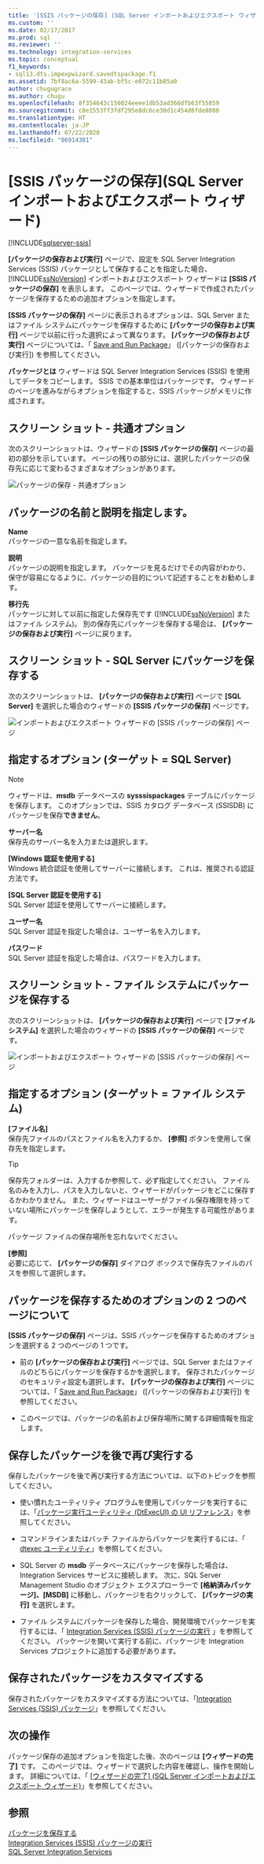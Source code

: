 ```yaml
---
title: '[SSIS パッケージの保存] (SQL Server インポートおよびエクスポート ウィザード) | Microsoft Docs'
ms.custom: ''
ms.date: 02/17/2017
ms.prod: sql
ms.reviewer: ''
ms.technology: integration-services
ms.topic: conceptual
f1_keywords:
- sql13.dts.impexpwizard.savedtspackage.f1
ms.assetid: 7bf8ac6a-5599-43ab-bf5c-e072c11b85a0
author: chugugrace
ms.author: chugu
ms.openlocfilehash: 8f354643c156024eeee1db53ad366dfb63f55859
ms.sourcegitcommit: c8e1553ff3fdf295e8dc6ce30d1c454d6fde8088
ms.translationtype: HT
ms.contentlocale: ja-JP
ms.lasthandoff: 07/22/2020
ms.locfileid: "86914381"
---
```

# <a name="save-ssis-package-sql-server-import-and-export-wizard"></a>[SSIS パッケージの保存]\(SQL Server インポートおよびエクスポート ウィザード)

[!INCLUDE[sqlserver-ssis](../../includes/applies-to-version/sqlserver-ssis.md)]


  **[パッケージの保存および実行]** ページで、設定を SQL Server Integration Services (SSIS) パッケージとして保存することを指定した場合、[!INCLUDE[ssNoVersion](../../includes/ssnoversion-md.md)] インポートおよびエクスポート ウィザードは **[SSIS パッケージの保存]** を表示します。 このページでは、ウィザードで作成されたパッケージを保存するための追加オプションを指定します。  

**[SSIS パッケージの保存]** ページに表示されるオプションは、SQL Server またはファイル システムにパッケージを保存するために **[パッケージの保存および実行]** ページで以前に行った選択によって異なります。 **[パッケージの保存および実行]** ページについては、「 [Save and Run Package](../../integration-services/import-export-data/save-and-run-package-sql-server-import-and-export-wizard.md)」 ([パッケージの保存および実行]) を参照してください。
 
**パッケージとは** ウィザードは SQL Server Integration Services (SSIS) を使用してデータをコピーします。 SSIS での基本単位はパッケージです。 ウィザードのページを進みながらオプションを指定すると、SSIS パッケージがメモリに作成されます。

## <a name="screen-shot---common-options"></a>スクリーン ショット - 共通オプション
次のスクリーンショットは、ウィザードの **[SSIS パッケージの保存]** ページの最初の部分を示しています。 ページの残りの部分には、選択したパッケージの保存先に応じて変わるさまざまなオプションがあります。

![パッケージの保存 - 共通オプション](../../integration-services/import-export-data/media/save-package-common-options.png)

## <a name="provide-a-name-and-description-for-the-package"></a>パッケージの名前と説明を指定します。  
 **Name**  
 パッケージの一意な名前を指定します。  
  
 **説明**  
 パッケージの説明を指定します。 パッケージを見るだけでその内容がわかり、保守が容易になるように、パッケージの目的について記述することをお勧めします。  
  
 **移行先**  
 パッケージに対して以前に指定した保存先です ([!INCLUDE[ssNoVersion](../../includes/ssnoversion-md.md)] またはファイル システム)。 別の保存先にパッケージを保存する場合は、 **[パッケージの保存および実行]** ページに戻ります。

## <a name="screen-shot---save-the-package-in-sql-server"></a>スクリーン ショット - SQL Server にパッケージを保存する

 次のスクリーンショットは、 **[パッケージの保存および実行]** ページで **[SQL Server]** を選択した場合のウィザードの **[SSIS パッケージの保存]** ページです。 
  
![インポートおよびエクスポート ウィザードの [SSIS パッケージの保存] ページ](../../integration-services/import-export-data/media/save-package2.png "インポートおよびエクスポート ウィザードの [SSIS パッケージの保存] ページ")  

## <a name="options-to-specify-target--sql-server"></a>指定するオプション (ターゲット = SQL Server) 

 > [!NOTE]
 > ウィザードは、**msdb** データベースの **sysssispackages** テーブルにパッケージを保存します。 このオプションでは、SSIS カタログ データベース (SSISDB) にパッケージを保存**できません**。  
 
 **サーバー名**  
 保存先のサーバー名を入力または選択します。  
   
 **[Windows 認証を使用する]**  
Windows 統合認証を使用してサーバーに接続します。 これは、推奨される認証方法です。  
  
 **[SQL Server 認証を使用する]**  
SQL Server 認証を使用してサーバーに接続します。  
  
 **ユーザー名**  
SQL Server 認証を指定した場合は、ユーザー名を入力します。  
  
 **パスワード**  
SQL Server 認証を指定した場合は、パスワードを入力します。  
    
## <a name="screen-shot---save-the-package-in-the-file-system"></a>スクリーン ショット - ファイル システムにパッケージを保存する
 
次のスクリーンショットは、 **[パッケージの保存および実行]** ページで **[ファイル システム]** を選択した場合のウィザードの **[SSIS パッケージの保存]** ページです。 
  
![インポートおよびエクスポート ウィザードの [SSIS パッケージの保存] ページ](../../integration-services/import-export-data/media/save-package1.png "インポートおよびエクスポート ウィザードの [SSIS パッケージの保存] ページ")  

## <a name="options-to-specify-target--file-system"></a>指定するオプション (ターゲット = ファイル システム)

 **[ファイル名]**  
 保存先ファイルのパスとファイル名を入力するか、 **[参照]** ボタンを使用して保存先を指定します。  
  
> [!TIP]
> 保存先フォルダーは、入力するか参照して、必ず指定してください。 ファイル名のみを入力し、パスを入力しないと、ウィザードがパッケージをどこに保存するかわかりません。 また、ウィザードはユーザーがファイル保存権限を持っていない場所にパッケージを保存しようとして、エラーが発生する可能性があります。  
>   
>  パッケージ ファイルの保存場所を忘れないでください。  
  
 **[参照]**  
 必要に応じて、 **[パッケージの保存]** ダイアログ ボックスで保存先ファイルのパスを参照して選択します。  

## <a name="about-the-two-pages-of-options-for-saving-the-package"></a>パッケージを保存するためのオプションの 2 つのページについて  
 **[SSIS パッケージの保存]** ページは、SSIS パッケージを保存するためのオプションを選択する 2 つのページの 1 つです。  
  
-   前の **[パッケージの保存および実行]** ページでは、SQL Server またはファイルのどちらにパッケージを保存するかを選択します。 保存されたパッケージのセキュリティ設定も選択します。 **[パッケージの保存および実行]** ページについては、「 [Save and Run Package](../../integration-services/import-export-data/save-and-run-package-sql-server-import-and-export-wizard.md)」 ([パッケージの保存および実行]) を参照してください。  
  
-   このページでは、パッケージの名前および保存場所に関する詳細情報を指定します。  
 
## <a name="run-the-saved-package-again-later"></a>保存したパッケージを後で再び実行する  
 保存したパッケージを後で再び実行する方法については、以下のトピックを参照してください。  
  
-   使い慣れたユーティリティ プログラムを使用してパッケージを実行するには、「[パッケージ実行ユーティリティ (DtExecUI) の UI リファレンス](../../integration-services/packages/execute-package-utility-dtexecui-ui-reference.md)」を参照してください。  
  
-   コマンドラインまたはバッチ ファイルからパッケージを実行するには、「 [dtexec ユーティリティ](../../integration-services/packages/dtexec-utility.md)」を参照してください。  
  
-   SQL Server の **msdb** データベースにパッケージを保存した場合は、Integration Services サービスに接続します。 次に、SQL Server Management Studio のオブジェクト エクスプローラーで **[格納済みパッケージ]、[MSDB]** に移動し、パッケージを右クリックして、 **[パッケージの実行]** を選択します。

-   ファイル システムにパッケージを保存した場合、開発環境でパッケージを実行するには、「 [Integration Services (SSIS) パッケージの実行](../../integration-services/packages/run-integration-services-ssis-packages.md) 」を参照してください。 パッケージを開いて実行する前に、パッケージを Integration Services プロジェクトに追加する必要があります。  

## <a name="customize-the-saved-package"></a>保存されたパッケージをカスタマイズする  
 保存されたパッケージをカスタマイズする方法については、「[Integration Services (SSIS) パッケージ](../../integration-services/integration-services-ssis-packages.md)」を参照してください。  
  
## <a name="whats-next"></a>次の操作  
 パッケージ保存の追加オプションを指定した後、次のページは **[ウィザードの完了]** です。 このページでは、ウィザードで選択した内容を確認し、操作を開始します。 詳細については、「 [[ウィザードの完了] (SQL Server インポートおよびエクスポート ウィザード)](../../integration-services/import-export-data/complete-the-wizard-sql-server-import-and-export-wizard.md)」を参照してください。  
 
## <a name="see-also"></a>参照  
[パッケージを保存する](../../integration-services/save-packages.md)  
[Integration Services (SSIS) パッケージの実行](../../integration-services/packages/run-integration-services-ssis-packages.md)  
[SQL Server Integration Services](../../integration-services/sql-server-integration-services.md)
 
 
